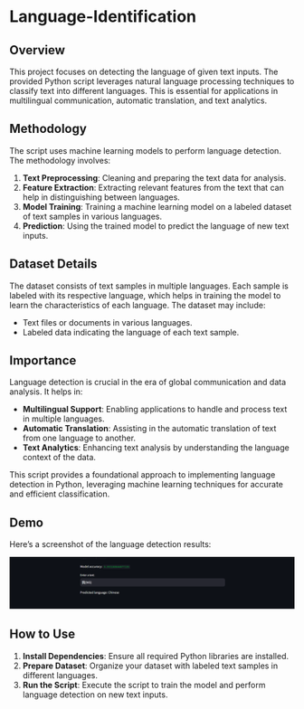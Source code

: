 # Language-Identification

## Overview
This project focuses on detecting the language of given text inputs. The provided Python script leverages natural language processing techniques to classify text into different languages. This is essential for applications in multilingual communication, automatic translation, and text analytics.

## Methodology
The script uses machine learning models to perform language detection. The methodology involves:

1. **Text Preprocessing**: Cleaning and preparing the text data for analysis.
2. **Feature Extraction**: Extracting relevant features from the text that can help in distinguishing between languages.
3. **Model Training**: Training a machine learning model on a labeled dataset of text samples in various languages.
4. **Prediction**: Using the trained model to predict the language of new text inputs.

## Dataset Details
The dataset consists of text samples in multiple languages. Each sample is labeled with its respective language, which helps in training the model to learn the characteristics of each language. The dataset may include:

- Text files or documents in various languages.
- Labeled data indicating the language of each text sample.

## Importance
Language detection is crucial in the era of global communication and data analysis. It helps in:

- **Multilingual Support**: Enabling applications to handle and process text in multiple languages.
- **Automatic Translation**: Assisting in the automatic translation of text from one language to another.
- **Text Analytics**: Enhancing text analysis by understanding the language context of the data.

This script provides a foundational approach to implementing language detection in Python, leveraging machine learning techniques for accurate and efficient classification.
## Demo
Here’s a screenshot of the language detection results:

![Language Detection Demo](https://github.com/Hemalshaji7/Language-identification/blob/main/language_detection%20.png)

## How to Use
1. **Install Dependencies**: Ensure all required Python libraries are installed.
2. **Prepare Dataset**: Organize your dataset with labeled text samples in different languages.
3. **Run the Script**: Execute the script to train the model and perform language detection on new text inputs.
